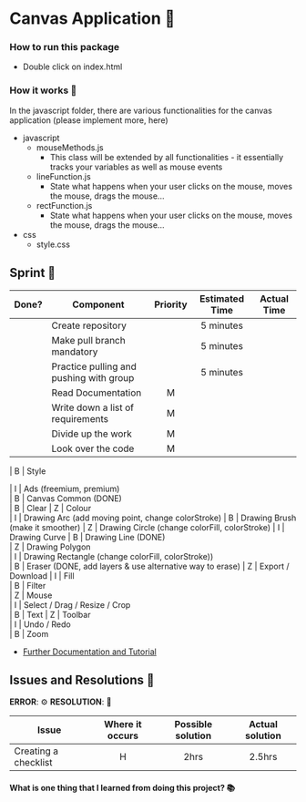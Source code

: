 # Canvas Application :rocket:

### How to run this package

- Double click on index.html

### How it works :open_book:

In the javascript folder, there are various functionalities for the canvas application (please implement more, here)

- javascript
  - mouseMethods.js
    - This class will be extended by all functionalities - it essentially tracks your variables as well as mouse events
  - lineFunction.js
    - State what happens when your user clicks on the mouse, moves the mouse, drags the mouse...
  - rectFunction.js
    - State what happens when your user clicks on the mouse, moves the mouse, drags the mouse...
- css
  - style.css

## Sprint :athletic_shoe:

| Done? | Component                               | Priority | Estimated Time | Actual Time |
| ----- | --------------------------------------- | :------: | :------------: | :---------: |
|       | Create repository                       |          |   5 minutes    |             |
|       | Make pull branch mandatory              |          |   5 minutes    |             |
|       | Practice pulling and pushing with group |          |   5 minutes    |             |
|       | Read Documentation                      |    M     |                |             |
|       | Write down a list of requirements       |    M     |                |             |
|       | Divide up the work                      |    M     |                |             |
|       | Look over the code                      |    M     |                |             |

| B | Style

| I | Ads (freemium, premium)  
| B | Canvas Common (DONE)  
| B | Clear
| Z | Colour  
| I | Drawing Arc (add moving point, change colorStroke)
| B | Drawing Brush (make it smoother)
| Z | Drawing Circle (change colorFill, colorStroke)
| I | Drawing Curve
| B | Drawing Line (DONE)  
| Z | Drawing Polygon  
| I | Drawing Rectangle (change colorFill, colorStroke))  
| B | Eraser (DONE, add layers & use alternative way to erase)
| Z | Export / Download
| I | Fill  
| B | Filter  
| Z | Mouse  
| I | Select / Drag / Resize / Crop  
| B | Text
| Z | Toolbar  
| I | Undo / Redo  
| B | Zoom

- [Further Documentation and Tutorial](https://developer.mozilla.org/en-US/docs/Web/API/Canvas_API/Tutorial/Basic_usage)

## Issues and Resolutions :flashlight:

**ERROR**: :gear:
**RESOLUTION**: :key:

| Issue                | Where it occurs | Possible solution | Actual solution |
| -------------------- | :-------------: | :---------------: | :-------------: |
| Creating a checklist |        H        |       2hrs        |     2.5hrs      |

#### What is one thing that I learned from doing this project? :books:
